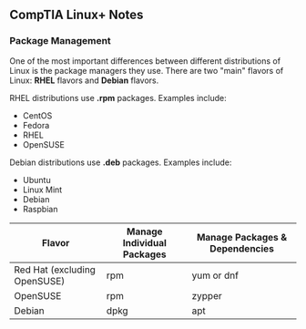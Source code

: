 ## CompTIA Linux+ Notes
### Package Management

One of the most important differences between different distributions of Linux is the package managers they use. There are two "main" flavors of Linux: **RHEL** flavors and **Debian** flavors.

RHEL distributions use **.rpm** packages. Examples include:
* CentOS 
* Fedora
* RHEL 
* OpenSUSE

Debian distributions use **.deb** packages. Examples include:
* Ubuntu
* Linux Mint
* Debian
* Raspbian

| Flavor | Manage Individual Packages | Manage Packages & Dependencies |
| ---- | ------- | ---------------------
| Red Hat (excluding OpenSUSE) | rpm | yum or dnf|
| OpenSUSE | rpm | zypper |
| Debian | dpkg | apt



